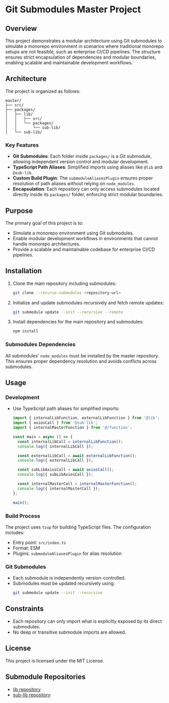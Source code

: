 # Git Submodules Master Project

## Overview
This project demonstrates a modular architecture using Git submodules to simulate a monorepo environment in scenarios where traditional monorepo setups are not feasible, such as enterprise CI/CD pipelines. The structure ensures strict encapsulation of dependencies and modular boundaries, enabling scalable and maintainable development workflows.

## Architecture
The project is organized as follows:

```
master/
├── src/
├── packages/
│   ├── lib/
│   │   ├── src/
│   │   └── packages/
│   │       └── sub-lib/
│   └── sub-lib/
```

### Key Features
- **Git Submodules**: Each folder inside `packages/` is a Git submodule, allowing independent version control and modular development.
- **TypeScript Path Aliases**: Simplified imports using aliases like `@lib` and `@sub-lib`.
- **Custom Build Plugin**: The `submoduleAliasesPlugin` ensures proper resolution of path aliases without relying on `node_modules`.
- **Encapsulation**: Each repository can only access submodules located directly inside its `packages/` folder, enforcing strict modular boundaries.

## Purpose
The primary goal of this project is to:
- Simulate a monorepo environment using Git submodules.
- Enable modular development workflows in environments that cannot handle monorepo architectures.
- Provide a scalable and maintainable codebase for enterprise CI/CD pipelines.

## Installation
1. Clone the main repository including submodules:
   ```bash
   git clone --recurse-submodules <repository-url>
   ```
2. Initialize and update submodules recursively and fetch remote updates:
   ```bash
   git submodule update --init --recursive --remote
   ```
3. Install dependencies for the main repository and submodules:
   ```bash
   npm install
   ```

### Submodules Dependencies
All submodules' `node_modules` must be installed by the master repository. This ensures proper dependency resolution and avoids conflicts across submodules.

## Usage
### Development
- Use TypeScript path aliases for simplified imports:
  ```ts
  import { internalLibFunction, externalLibFunction } from '@lib';
  import { axiosCall } from '@sub-lib';
  import { internalMasterFunction } from '@/function';

  const main = async () => {
    const internalLibCall = internalLibFunction();
    console.log({ internalLibCall });

    const externalLibCall = await externalLibFunction();
    console.log({ externalLibCall });

    const subLibAxiosCall = await axiosCall();
    console.log({ subLibAxiosCall });

    const internalMasterCall = internalMasterFunction();
    console.log({ internalMasterCall });
  };

  main();
  ```

### Build Process
The project uses `tsup` for building TypeScript files. The configuration includes:
- Entry point: `src/index.ts`
- Format: ESM
- Plugins: `submoduleAliasesPlugin` for alias resolution

### Git Submodules
- Each submodule is independently version-controlled.
- Submodules must be updated recursively using:
  ```bash
  git submodule update --init --recursive
  ```

## Constraints
- Each repository can only import what is explicitly exposed by its direct submodules.
- No deep or transitive submodule imports are allowed.

## License
This project is licensed under the MIT License.

## Submodule Repositories
- [lib repository](https://github.com/luc-mo/git-submodules-lib)
- [sub-lib repository](https://github.com/luc-mo/git-submodules-sub-lib)
